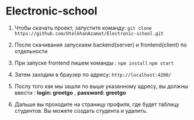 # Electronic-school

1. Чтобы скачать проект, запустите команду:
``git clone https://github.com/UtelkhanAzamat/Electronic-school.git``


2. После скачивания запускаем backend(server) и frontend(client) по отдельности
3. При запуске frontend пишем команды :
   ``npm install``
   ``npm start``
4. Затем заходим в браузер по адресу:
``http://localhost:4200/``
5. Послу того как мы зашли по выше указанному адресу, вы должны ввести :
**login: greetgo** , 
**password: greetgo**
  
6. Дальше вы проходите на страницу профиля, где будет таблицу студентов. Вы можете создать студента и удалить.
